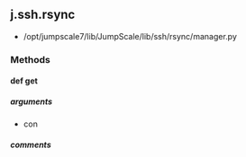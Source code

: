 ## j.ssh.rsync

- /opt/jumpscale7/lib/JumpScale/lib/ssh/rsync/manager.py

### Methods

#### def get 
##### arguments

- con

##### comments

```

```

